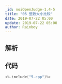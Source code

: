 ```yaml
---
_id: noiOpenJudge-1.4-5
title: "05 整数大小比较"
date: 2019-07-22 05:00
update: 2019-07-22 05:00
author: Rainboy
---
```


## 解析

## 代码

```c
<%-include("5.cpp")%>
```

